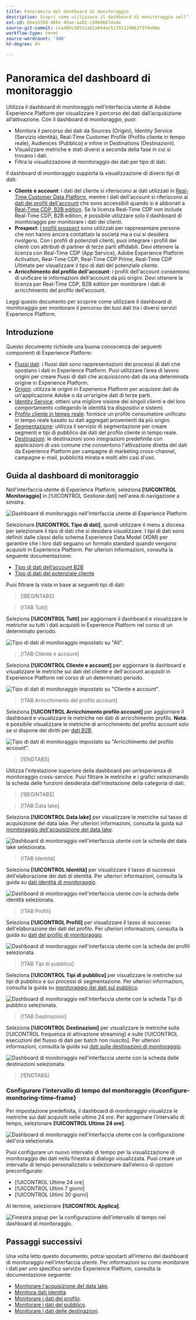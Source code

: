 ```yaml
---
title: Panoramica del dashboard di monitoraggio
description: Scopri come utilizzare il dashboard di monitoraggio nell’interfaccia utente di Adobe Experience Platform
exl-id: 06ea5380-d66e-45ae-aa02-c8060667da4e
source-git-commit: cca405c58551a52a044ac513921298637974e88e
workflow-type: tm+mt
source-wordcount: '988'
ht-degree: 0%

---
```


# Panoramica del dashboard di monitoraggio

Utilizza il dashboard di monitoraggio nell’interfaccia utente di Adobe Experience Platform per visualizzare il percorso dei dati dall’acquisizione all’attivazione. Con il dashboard di monitoraggio, puoi:

* Monitora il percorso dei dati da Sources (Origini), Identity Service (Servizio identità), Real-Time Customer Profile (Profilo cliente in tempo reale), Audiences (Pubblico) e infine in Destinations (Destinazioni).
* Visualizzare metriche e stati diversi a seconda della fase in cui si trovano i dati.
* Filtra la visualizzazione di monitoraggio dei dati per tipo di dati.

Il dashboard di monitoraggio supporta la visualizzazione di diversi tipi di dati:

* **Cliente e account**: i dati del cliente si riferiscono ai dati utilizzati in [Real-Time Customer Data Platform](../../rtcdp/home.md), mentre i dati dell&#39;account si riferiscono ai [dati dei profili dell&#39;account](../../rtcdp/accounts/account-profile-overview.md) che sono accessibili quando si è abbonati a [Real-Time CDP, B2B edition](../../rtcdp/b2b-overview.md). Se la licenza Real-Time CDP non include Real-Time CDP, B2B edition, è possibile utilizzare solo il dashboard di monitoraggio per monitorare i dati dei clienti.
* **Prospect**: [I profili prospect](../../profile/ui/prospect-profile.md) sono utilizzati per rappresentare persone che non hanno ancora contattato la società ma a cui si desidera rivolgersi. Con i profili di potenziali clienti, puoi integrare i profili dei clienti con attributi di partner di terze parti affidabili. Devi ottenere la licenza con Real-Time CDP (App Service), Adobe Experience Platform Activation, Real-Time CDP, Real-Time CDP Prime, Real-Time CDP Ultimate per visualizzare il tipo di dati del potenziale cliente.
* **Arricchimento del profilo dell&#39;account**: i profili dell&#39;account consentono di unificare le informazioni dell&#39;account da più origini. Devi ottenere la licenza per Real-Time CDP, B2B edition per monitorare i dati di arricchimento del profilo dell’account.

Leggi questo documento per scoprire come utilizzare il dashboard di monitoraggio per monitorare il percorso dei tuoi dati tra i diversi servizi Experience Platform.

## Introduzione

Questo documento richiede una buona conoscenza dei seguenti componenti di Experience Platform:

* [Flussi dati](../home.md): i flussi dati sono rappresentazioni dei processi di dati che spostano i dati in Experience Platform. Puoi utilizzare l’area di lavoro origini per creare flussi di dati che acquisiscono dati da una determinata origine in Experience Platform.
* [Origini](../../sources/home.md): utilizza le origini in Experience Platform per acquisire dati da un&#39;applicazione Adobe o da un&#39;origine dati di terze parti.
* [Identity Service](../../identity-service/home.md): ottieni una migliore visione dei singoli clienti e del loro comportamento collegando le identità tra dispositivi e sistemi.
* [Profilo cliente in tempo reale](../../profile/home.md): fornisce un profilo consumatore unificato in tempo reale basato su dati aggregati provenienti da più origini.
* [Segmentazione](../../segmentation/home.md): utilizza il servizio di segmentazione per creare segmenti e tipi di pubblico dai dati del profilo cliente in tempo reale.
* [Destinazioni](../../destinations/home.md): le destinazioni sono integrazioni predefinite con applicazioni di uso comune che consentono l&#39;attivazione diretta dei dati da Experience Platform per campagne di marketing cross-channel, campagne e-mail, pubblicità mirata e molti altri casi d&#39;uso.

## Guida al dashboard di monitoraggio

Nell&#39;interfaccia utente di Experience Platform, seleziona **[!UICONTROL Monitoraggio]** in [!UICONTROL Gestione dati] nell&#39;area di navigazione a sinistra.

![Dashboard di monitoraggio nell&#39;interfaccia utente di Experience Platform.](../assets/ui/monitor-overview/monitoring.png)

Selezionare **[!UICONTROL Tipo di dati]**, quindi utilizzare il menu a discesa per selezionare il tipo di dati che si desidera visualizzare. I tipi di dati sono definiti dalle classi dello schema Experience Data Model (XDM) per garantire che i loro dati seguano un formato standard quando vengono acquisiti in Experience Platform. Per ulteriori informazioni, consulta la seguente documentazione:

* [Tipo di dati dell’account B2B](../../rtcdp/b2b-tutorial.md)
* [Tipo di dati del potenziale cliente](../../rtcdp/partner-data/prospecting.md)

Puoi filtrare la vista in base ai seguenti tipi di dati:

>[!BEGINTABS]

>[!TAB Tutti]

Seleziona **[!UICONTROL Tutti]** per aggiornare il dashboard e visualizzare le metriche su tutti i dati acquisiti in Experience Platform nel corso di un determinato periodo.

![Tipo di dati di monitoraggio impostato su &quot;All&quot;.](../assets/ui/monitor-overview/all.png)

>[!TAB Cliente e account]

Seleziona **[!UICONTROL Cliente e account]** per aggiornare la dashboard e visualizzare le metriche sui dati del cliente e dell&#39;account acquisiti in Experience Platform nel corso di un determinato periodo.

![Tipo di dati di monitoraggio impostato su &quot;Cliente e account&quot;.](../assets/ui/monitor-overview/customer-account.png)

>[!TAB Arricchimento del profilo account]

Seleziona **[!UICONTROL Arricchimento profilo account]** per aggiornare il dashboard e visualizzare le metriche nei dati di arricchimento profilo. **Nota**: è possibile visualizzare le metriche di arricchimento del profilo account solo se si dispone dei diritti per [dati B2B](../../rtcdp/b2b-tutorial.md).

![Tipo di dati di monitoraggio impostato su &quot;Arricchimento del profilo account&quot;.](../assets/ui/monitor-overview/account-profile-enrichment.png)

>[!ENDTABS]

Utilizza l’intestazione superiore della dashboard per un’esperienza di monitoraggio cross-service. Puoi filtrare le metriche e i grafici selezionando la scheda delle funzioni desiderata dall’intestazione della categoria di dati.

>[!BEGINTABS]

>[!TAB Data lake]

Seleziona **[!UICONTROL Data lake]** per visualizzare le metriche sul tasso di acquisizione del data lake. Per ulteriori informazioni, consulta la guida sul [monitoraggio dell&#39;acquisizione del data lake](monitor-sources.md).

![Dashboard di monitoraggio nell&#39;interfaccia utente con la scheda del data lake selezionata.](../assets/ui/monitor-overview/data-lake.png)

>[!TAB Identità]

Seleziona **[!UICONTROL Identità]** per visualizzare il tasso di successo dell&#39;elaborazione dei dati di identità. Per ulteriori informazioni, consulta la guida su [dati identità di monitoraggio](monitor-identities.md).

![Dashboard di monitoraggio nell&#39;interfaccia utente con la scheda delle identità selezionata.](../assets/ui/monitor-overview/identities.png)

>[!TAB Profili]

Seleziona **[!UICONTROL Profili]** per visualizzare il tasso di successo dell&#39;elaborazione dei dati del profilo. Per ulteriori informazioni, consulta la guida su [dati del profilo di monitoraggio](monitor-profiles.md).

![Dashboard di monitoraggio nell&#39;interfaccia utente con la scheda dei profili selezionata.](../assets/ui/monitor-overview/profiles.png)

>[!TAB Tipi di pubblico]

Seleziona **[!UICONTROL Tipi di pubblico]** per visualizzare le metriche sui tipi di pubblico e sui processi di segmentazione. Per ulteriori informazioni, consulta la guida su [monitoraggio dei dati sul pubblico](monitor-audiences.md).

![Dashboard di monitoraggio nell&#39;interfaccia utente con la scheda Tipi di pubblico selezionata.](../assets/ui/monitor-overview/audiences.png)

>[!TAB Destinazioni]

Seleziona **[!UICONTROL Destinazioni]** per visualizzare le metriche sulla [!UICONTROL frequenza di attivazione streaming] e sulle [!UICONTROL esecuzioni del flusso di dati per batch non riuscito]. Per ulteriori informazioni, consulta la guida sui [dati sulle destinazioni di monitoraggio](monitor-destinations.md).

![Dashboard di monitoraggio nell&#39;interfaccia utente con la scheda delle destinazioni selezionata.](../assets/ui/monitor-overview/destinations.png)

>[!ENDTABS]

### Configurare l’intervallo di tempo del monitoraggio {#configure-monitoring-time-frame}

Per impostazione predefinita, il dashboard di monitoraggio visualizza le metriche sui dati acquisiti nelle ultime 24 ore. Per aggiornare l&#39;intervallo di tempo, selezionare **[!UICONTROL Ultime 24 ore]**.

![Dashboard di monitoraggio nell&#39;interfaccia utente con la configurazione dell&#39;ora selezionata.](../assets/ui/monitor-overview/select-time.png)

Puoi configurare un nuovo intervallo di tempo per la visualizzazione di monitoraggio dei dati nella finestra di dialogo visualizzata. Puoi creare un intervallo di tempo personalizzato o selezionare dall’elenco di opzioni preconfigurate:

* [!UICONTROL Ultime 24 ore]
* [!UICONTROL Ultimi 7 giorni]
* [!UICONTROL Ultimi 30 giorni]

Al termine, selezionare **[!UICONTROL Applica]**.

![Finestra popup per la configurazione dell&#39;intervallo di tempo nel dashboard di monitoraggio.](../assets/ui/monitor-overview/update-time.png)

## Passaggi successivi

Una volta letto questo documento, potrai spostarti all’interno del dashboard di monitoraggio nell’interfaccia utente. Per informazioni su come monitorare i dati per uno specifico servizio Experience Platform, consulta la documentazione seguente:

* [Monitorare l&#39;acquisizione del data lake](monitor-sources.md).
* [Monitora dati identità](monitor-identities.md).
* [Monitorare i dati del profilo](monitor-profiles.md).
* [Monitorare i dati del pubblico](monitor-audiences.md).
* [Monitorare i dati delle destinazioni](monitor-destinations.md).

<!-- >[!TAB Prospect]

Select **[!UICONTROL Prospect]** to update your dashboard and display metrics on prospecting data that has been ingested to Experience Platform over the course of a given period. **Note**: You can only view prospect data type activities if you are [entitled to prospect data](../../rtcdp/partner-data/prospecting.md). -->